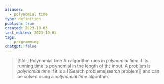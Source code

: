 ```yaml
---
aliases:
  - polynomial time
type: definition
publish: true
created: 2023-10-03
last_edited: 2023-10-03
tags:
  - programming
chatgpt: false
---
```

> [!tldr] Polynomial time
> An algorithm runs in *polynomial time* if its running time is polynomial in the length of the input.
> A problem is *polynomial time* if it is a [[Search problems|search problem]] and can be solved using a *polynomial time* algorithm.

